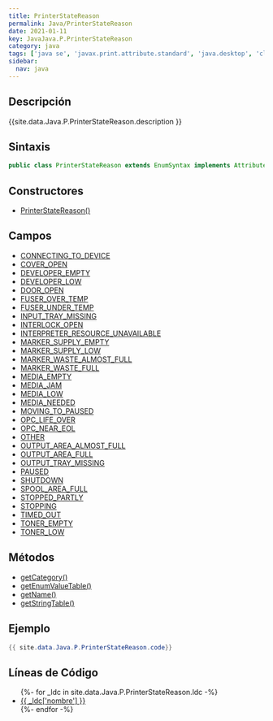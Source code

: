 ```yaml
---
title: PrinterStateReason
permalink: Java/PrinterStateReason
date: 2021-01-11
key: JavaJava.P.PrinterStateReason
category: java
tags: ['java se', 'javax.print.attribute.standard', 'java.desktop', 'clase java', 'Java 1.0']
sidebar: 
  nav: java
---
```


## Descripción
{{site.data.Java.P.PrinterStateReason.description }}

## Sintaxis
~~~java
public class PrinterStateReason extends EnumSyntax implements Attribute
~~~

## Constructores
* [PrinterStateReason()](/Java/PrinterStateReason/PrinterStateReason/)

## Campos
* [CONNECTING_TO_DEVICE](/Java/PrinterStateReason/CONNECTING_TO_DEVICE)
* [COVER_OPEN](/Java/PrinterStateReason/COVER_OPEN)
* [DEVELOPER_EMPTY](/Java/PrinterStateReason/DEVELOPER_EMPTY)
* [DEVELOPER_LOW](/Java/PrinterStateReason/DEVELOPER_LOW)
* [DOOR_OPEN](/Java/PrinterStateReason/DOOR_OPEN)
* [FUSER_OVER_TEMP](/Java/PrinterStateReason/FUSER_OVER_TEMP)
* [FUSER_UNDER_TEMP](/Java/PrinterStateReason/FUSER_UNDER_TEMP)
* [INPUT_TRAY_MISSING](/Java/PrinterStateReason/INPUT_TRAY_MISSING)
* [INTERLOCK_OPEN](/Java/PrinterStateReason/INTERLOCK_OPEN)
* [INTERPRETER_RESOURCE_UNAVAILABLE](/Java/PrinterStateReason/INTERPRETER_RESOURCE_UNAVAILABLE)
* [MARKER_SUPPLY_EMPTY](/Java/PrinterStateReason/MARKER_SUPPLY_EMPTY)
* [MARKER_SUPPLY_LOW](/Java/PrinterStateReason/MARKER_SUPPLY_LOW)
* [MARKER_WASTE_ALMOST_FULL](/Java/PrinterStateReason/MARKER_WASTE_ALMOST_FULL)
* [MARKER_WASTE_FULL](/Java/PrinterStateReason/MARKER_WASTE_FULL)
* [MEDIA_EMPTY](/Java/PrinterStateReason/MEDIA_EMPTY)
* [MEDIA_JAM](/Java/PrinterStateReason/MEDIA_JAM)
* [MEDIA_LOW](/Java/PrinterStateReason/MEDIA_LOW)
* [MEDIA_NEEDED](/Java/PrinterStateReason/MEDIA_NEEDED)
* [MOVING_TO_PAUSED](/Java/PrinterStateReason/MOVING_TO_PAUSED)
* [OPC_LIFE_OVER](/Java/PrinterStateReason/OPC_LIFE_OVER)
* [OPC_NEAR_EOL](/Java/PrinterStateReason/OPC_NEAR_EOL)
* [OTHER](/Java/PrinterStateReason/OTHER)
* [OUTPUT_AREA_ALMOST_FULL](/Java/PrinterStateReason/OUTPUT_AREA_ALMOST_FULL)
* [OUTPUT_AREA_FULL](/Java/PrinterStateReason/OUTPUT_AREA_FULL)
* [OUTPUT_TRAY_MISSING](/Java/PrinterStateReason/OUTPUT_TRAY_MISSING)
* [PAUSED](/Java/PrinterStateReason/PAUSED)
* [SHUTDOWN](/Java/PrinterStateReason/SHUTDOWN)
* [SPOOL_AREA_FULL](/Java/PrinterStateReason/SPOOL_AREA_FULL)
* [STOPPED_PARTLY](/Java/PrinterStateReason/STOPPED_PARTLY)
* [STOPPING](/Java/PrinterStateReason/STOPPING)
* [TIMED_OUT](/Java/PrinterStateReason/TIMED_OUT)
* [TONER_EMPTY](/Java/PrinterStateReason/TONER_EMPTY)
* [TONER_LOW](/Java/PrinterStateReason/TONER_LOW)

## Métodos
* [getCategory()](/Java/PrinterStateReason/getCategory)
* [getEnumValueTable()](/Java/PrinterStateReason/getEnumValueTable)
* [getName()](/Java/PrinterStateReason/getName)
* [getStringTable()](/Java/PrinterStateReason/getStringTable)

## Ejemplo
~~~java
{{ site.data.Java.P.PrinterStateReason.code}}
~~~

## Líneas de Código
<ul>
{%- for _ldc in site.data.Java.P.PrinterStateReason.ldc -%}
   <li>
       <a href="{{_ldc['url'] }}">{{ _ldc['nombre'] }}</a>
   </li>
{%- endfor -%}
</ul>
